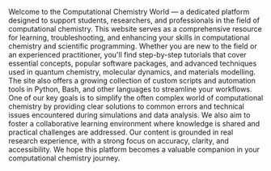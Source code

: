 Welcome to the Computational Chemistry World — a dedicated platform designed to support students, researchers, and professionals in the field of computational chemistry. This website serves as a comprehensive resource for learning, troubleshooting, and enhancing your skills in computational chemistry and scientific programming.
Whether you are new to the field or an experienced practitioner, you'll find step-by-step tutorials that cover essential concepts, popular software packages, and advanced techniques used in quantum chemistry, molecular dynamics, and materials modelling. The site also offers a growing collection of custom scripts and automation tools in Python, Bash, and other languages to streamline your workflows.
One of our key goals is to simplify the often complex world of computational chemistry by providing clear solutions to common errors and technical issues encountered during simulations and data analysis. We also aim to foster a collaborative learning environment where knowledge is shared and practical challenges are addressed.
Our content is grounded in real research experience, with a strong focus on accuracy, clarity, and accessibility. We hope this platform becomes a valuable companion in your computational chemistry journey.
